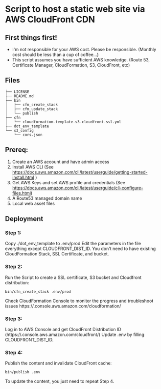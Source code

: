 # Script to host a static web site via AWS CloudFront CDN

## First things first!
- I'm not responsible for your AWS cost. Please be responsible. (Monthly cost should be less than a cup of coffee...)
- This script assumes you have sufficient AWS knowledge.
(Route 53, Certificate Manager, CloudFormation, S3, CloudFront, etc)

## Files

```
├── LICENSE
├── README.md
├── bin
│   ├── cfn_create_stack
│   ├── cfn_update_stack
│   └── publish
├── cfn
│   └── cloudformation-template-s3-cloudfront-ssl.yml
├── dot_env_template
└── s3_config
    └── cors.json
```

## Prereq:
1. Create an AWS account and have admin access
2. Install AWS CLI (See https://docs.aws.amazon.com/cli/latest/userguide/getting-started-install.html )
3. Get AWS Keys and set AWS profile and credentials (See https://docs.aws.amazon.com/cli/latest/userguide/cli-configure-files.html)
4. A Route53 managed domain name
5. Local web asset files

## Deployment

### Step 1:

Copy ./dot_env_template to .env/prod
Edit the parameters in the file everything except CLOUDFRONT_DIST_ID.
You don't need to have existing CloudFormation Stack, SSL Certificate, and bucket.

### Step 2:

Run the Script to create a SSL certificate, S3 bucket and Cloudfront distribution:
```
bin/cfn_create_stack .env/prod
```

Check CloudFormation Console to monitor the progress and troubleshoot issues
https://<your-aws-region>.console.aws.amazon.com/cloudformation/


### Step 3:

Log in to AWS Console and get CloudFront Distribution ID (https://<your-aws-region>.console.aws.amazon.com/cloudfront/)
Update .env by filling CLOUDFRONT_DIST_ID.

### Step 4:

Publish the content and invalidate CloudFront cache:
```
bin/publish .env
```

To update the content, you just need to repeat Step 4.

